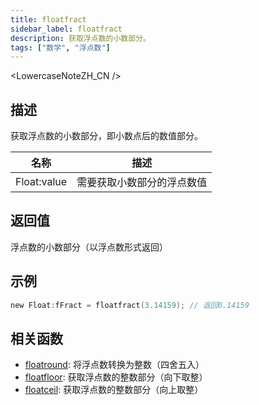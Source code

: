 ```yaml
---
title: floatfract
sidebar_label: floatfract
description: 获取浮点数的小数部分。
tags: ["数学", "浮点数"]
---
```


<LowercaseNoteZH_CN />

## 描述

获取浮点数的小数部分，即小数点后的数值部分。

| 名称        | 描述                       |
| ----------- | -------------------------- |
| Float:value | 需要获取小数部分的浮点数值 |

## 返回值

浮点数的小数部分（以浮点数形式返回）

## 示例

```c
new Float:fFract = floatfract(3.14159); // 返回0.14159
```

## 相关函数

- [floatround](floatround): 将浮点数转换为整数（四舍五入）
- [floatfloor](floatfloor): 获取浮点数的整数部分（向下取整）
- [floatceil](floatceil): 获取浮点数的整数部分（向上取整）
